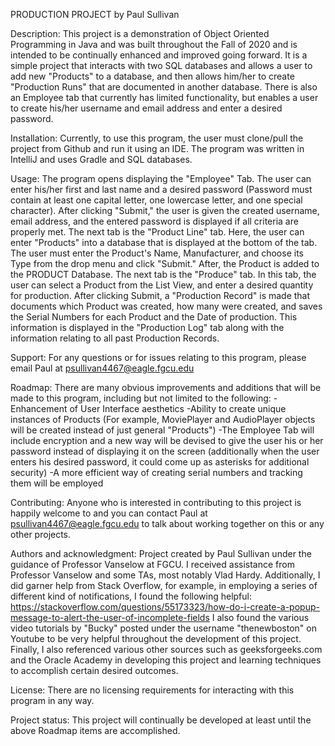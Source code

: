 PRODUCTION PROJECT by Paul Sullivan

Description:
This project is a demonstration of Object Oriented Programming in Java and was built throughout the Fall of 2020 and is intended to be continually
enhanced and improved going forward. It is a simple project that interacts with two SQL databases and allows a user to add new "Products" to a database,
and then allows him/her to create "Production Runs" that are documented in another database. There is also an Employee tab that currently has limited
functionality, but enables a user to create his/her username and email address and enter a desired password.

Installation:
Currently, to use this program, the user must clone/pull the project from Github and run it using an IDE. The program was written in IntelliJ and 
uses Gradle and SQL databases.

Usage:
The program opens displaying the "Employee" Tab. The user can enter his/her first and last name and a desired password (Password must contain at least
one capital letter, one lowercase letter, and one special character). After clicking "Submit," the user is given the created username, email address,
and the entered password is displayed if all criteria are properly met.
The next tab is the "Product Line" tab. Here, the user can enter "Products" into a database that is displayed at the bottom of the tab. The user must enter
the Product's Name, Manufacturer, and choose its Type from the drop menu and click "Submit." After, the Product is added to the PRODUCT Database.
The next tab is the "Produce" tab. In this tab, the user can select a Product from the List View, and enter a desired quantity for production. After clicking
Submit, a "Production Record" is made that documents which Product was created, how many were created, and saves the Serial Numbers for each Product and the
Date of production. This information is displayed in the "Production Log" tab along with the information relating to all past Production Records.

Support:
For any questions or for issues relating to this program, please email Paul at psullivan4467@eagle.fgcu.edu

Roadmap:
There are many obvious improvements and additions that will be made to this program, including but not limited to the following:
-Enhancement of User Interface aesthetics
-Ability to create unique instances of Products (For example, MoviePlayer and AudioPlayer objects will be created instead of just general "Products")
-The Employee Tab will include encryption and a new way will be devised to give the user his or her password instead of displaying it on the screen (additionally
 when the user enters his desired password, it could come up as asterisks for additional security)
-A more efficient way of creating serial numbers and tracking them will be employed

Contributing:
Anyone who is interested in contributing to this project is happily welcome to and you can contact Paul at psullivan4467@eagle.fgcu.edu to talk about
working together on this or any other projects.

Authors and acknowledgment:
Project created by Paul Sullivan under the guidance of Professor Vanselow at FGCU. I received assistance from Professor Vanselow and some TAs, most
notably Vlad Hardy. Additionally, I did garner help from Stack Overflow, for example, in employing a series of different kind of notifications, I
found the following helpful: https://stackoverflow.com/questions/55173323/how-do-i-create-a-popup-message-to-alert-the-user-of-incomplete-fields
I also found the various video tutorials by "Bucky" posted under the username "thenewboston" on Youtube to be very helpful throughout the development
of this project. Finally, I also referenced various other sources such as geeksforgeeks.com and the Oracle Academy in developing this project and learning
techniques to accomplish certain desired outcomes.

License:
There are no licensing requirements for interacting with this program in any way.

Project status:
This project will continually be developed at least until the above Roadmap items are accomplished.
